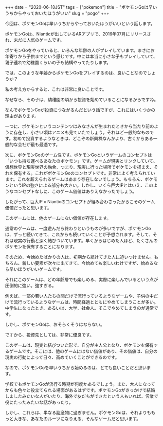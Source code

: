 +++
date = "2020-06-18JST"
tags = ["pokemon"]
title = "ポケモンGoは早いうちからやっておいたほうがいい"
slug = "pogo"
+++

今回は、ポケモンGoは早いうちからやっておいたほうがいいという話します。

ポケモンGoは、Nianticが出しているARアプリで、2016年07月にリリースされ、未だに人気のゲームです。

ポケモンGoをやっていると、いろんな年齢の人がプレイしています。まさにお年寄りから子供までという感じです。中には本当に小さな子もプレイしていて、親子連れで幼稚園くらいの子も結構やってたりします。

では、このような年齢からポケモンGoをプレイするのは、良いことなのでしょうか？

私の考え方からすると、これは非常に良いことです。

なぜなら、その子は、幼稚園の頃から投資を始めていることになるからですね。

なんでポケモンGoが投資につながるんだという話ですが、これにはいくつかの理由があります。

一つに、ポケモンというコンテンツはみなさんが生まれたときから当たり前のように存在し、小さい頃はアニメも見ていたでしょう。それほど一般的なものです。初めて投資するようなときは、どこぞの新興株なんかより、古くからある一般的な会社が最も最適です。

次に、ポケモンGoのゲーム性です。ポケモンGoというゲームのコンセプトは「いつも持ち運べるあなたのポケモン」です。ゲームが現実とリンクしていて、仮想世界と現実世界の融合、つまり、現実に行った場所でポケモンを捕まえ、それを保有する。これがポケモンGoのコンセプトです。非常によく考えられています。これを超えられるゲームはあまり存在しないでしょう。もちろん、ポケモンというIPの強さによる部分も大きい。しかし、いくら巨大IPとはいえ、このようなコンセプトなしに、このゲーム価値はありえなかったでしょう。

したがって、巨大IP x Nianticのコンセプトが組み合わさったからこそのゲーム価値だったと思います。

このゲームには、他のゲームにない価値が存在します。

通常のゲームは、一度遊んだら終わりというものが多いですが、ポケモンGoは、ずっと続いてきて、これからも続いていくことが予想されます。そして、それは現実の行動と深く結びついています。早くからはじめた人ほど、たくさんのポケモンを保有することになります。

そのため、今始めたばかりの人は、初期から続けてきた人に追いつけません。もちろん、新しい要素が次々に出てきて、今始めても楽しいわけですが、始めるなら早いほうがいいゲームです。

それにこのゲームは、どの年齢層でも楽しめる、実際に楽しんでいるという点が圧倒的に強い。強すぎる。

例えば、一部の若い人たちの間だけで流行っているようなゲームや、子供の中だけで流行っているようなゲームは、時間経過とともにやめてしまうことが多い。中学生になったとき、あるいは、大学、社会人。そこでやめてしまうのが通常です。

しかし、ポケモンGoは、おそらくそうはならない。

ですから、投資先としては、非常に優良です。

このゲームは、現実と結びついた形で、自分が主人公となり、ポケモンを保有するゲームです。そこには、他のゲームにはない価値があり、その価値は、自分の現実の行動によって日々、高めていくことができるのです。

なので、ポケモンGoを早いうちから始めるのは、とても良いことだと思います。

学校でもポケモンGoが流行る時期が何度かあるでしょう。また、大人になってからも色々と役立てられる場面があるはずです。ポケモンGoがきっかけで結婚しましたみたいな人がいたり、海外で友だちができたという人もいれば、営業で役にたったみたいな話があったり。

しかし、これらは、単なる副産物に過ぎません。ポケモンGoは、それよりももっと大きな、あなたのルーツになりえる、そんなゲームだと思います。

